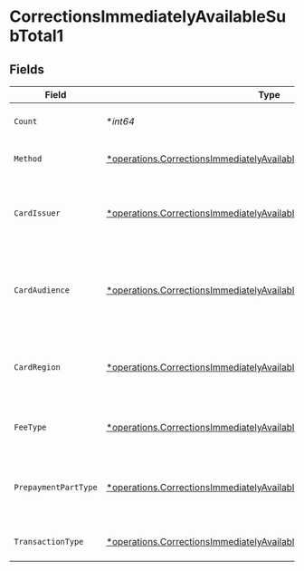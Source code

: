 # CorrectionsImmediatelyAvailableSubTotal1


## Fields

| Field                                                                                                                                                           | Type                                                                                                                                                            | Required                                                                                                                                                        | Description                                                                                                                                                     | Example                                                                                                                                                         |
| --------------------------------------------------------------------------------------------------------------------------------------------------------------- | --------------------------------------------------------------------------------------------------------------------------------------------------------------- | --------------------------------------------------------------------------------------------------------------------------------------------------------------- | --------------------------------------------------------------------------------------------------------------------------------------------------------------- | --------------------------------------------------------------------------------------------------------------------------------------------------------------- |
| `Count`                                                                                                                                                         | **int64*                                                                                                                                                        | :heavy_minus_sign:                                                                                                                                              | Number of transactions of this type                                                                                                                             | 50                                                                                                                                                              |
| `Method`                                                                                                                                                        | [*operations.CorrectionsImmediatelyAvailableSubTotalMethod1](../../models/operations/correctionsimmediatelyavailablesubtotalmethod1.md)                         | :heavy_minus_sign:                                                                                                                                              | Payment type of the transactions                                                                                                                                | creditcard                                                                                                                                                      |
| `CardIssuer`                                                                                                                                                    | [*operations.CorrectionsImmediatelyAvailableSubTotalCardIssuer1](../../models/operations/correctionsimmediatelyavailablesubtotalcardissuer1.md)                 | :heavy_minus_sign:                                                                                                                                              | In case of payments transactions with card, the card issuer will be available                                                                                   | amex                                                                                                                                                            |
| `CardAudience`                                                                                                                                                  | [*operations.CorrectionsImmediatelyAvailableSubTotalCardAudience1](../../models/operations/correctionsimmediatelyavailablesubtotalcardaudience1.md)             | :heavy_minus_sign:                                                                                                                                              | In case of payments trnsactions with card, the card audience will be available.                                                                                 | other                                                                                                                                                           |
| `CardRegion`                                                                                                                                                    | [*operations.CorrectionsImmediatelyAvailableSubTotalCardRegion1](../../models/operations/correctionsimmediatelyavailablesubtotalcardregion1.md)                 | :heavy_minus_sign:                                                                                                                                              | In case of payments transactions with card, the card region will be available.                                                                                  | domestic                                                                                                                                                        |
| `FeeType`                                                                                                                                                       | [*operations.CorrectionsImmediatelyAvailableSubTotalFeeType1](../../models/operations/correctionsimmediatelyavailablesubtotalfeetype1.md)                       | :heavy_minus_sign:                                                                                                                                              | Present when the transaction represents a fee.                                                                                                                  | payment-fee                                                                                                                                                     |
| `PrepaymentPartType`                                                                                                                                            | [*operations.CorrectionsImmediatelyAvailableSubTotalPrepaymentPartType1](../../models/operations/correctionsimmediatelyavailablesubtotalprepaymentparttype1.md) | :heavy_minus_sign:                                                                                                                                              | Prepayment part: fee itself, reimbursement, discount, VAT or rounding compensation.                                                                             | fee                                                                                                                                                             |
| `TransactionType`                                                                                                                                               | [*operations.CorrectionsImmediatelyAvailableSubTotalTransactionType1](../../models/operations/correctionsimmediatelyavailablesubtotaltransactiontype1.md)       | :heavy_minus_sign:                                                                                                                                              | Represents the transaction type                                                                                                                                 | payment                                                                                                                                                         |
